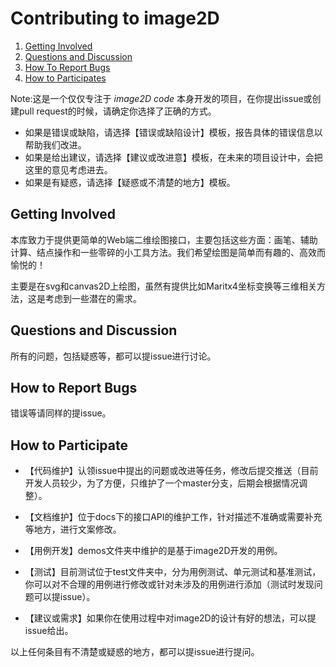 # Contributing to image2D

1. [Getting Involved](#getting-involved)
2. [Questions and Discussion](#questions-and-discussion)
3. [How To Report Bugs](#how-to-report-bugs)
4. [How to Participates](#how-to-participate)

Note:这是一个仅仅专注于 *image2D code* 本身开发的项目，在你提出issue或创建pull request的时候，请确定你选择了正确的方式。
* 如果是错误或缺陷，请选择【错误或缺陷设计】模板，报告具体的错误信息以帮助我们改进。
* 如果是给出建议，请选择【建议或改进意】模板，在未来的项目设计中，会把这里的意见考虑进去。
* 如果是有疑惑，请选择【疑惑或不清楚的地方】模板。

## Getting Involved

本库致力于提供更简单的Web端二维绘图接口，主要包括这些方面：画笔、辅助计算、结点操作和一些零碎的小工具方法。我们希望绘图是简单而有趣的、高效而愉悦的！

主要是在svg和canvas2D上绘图，虽然有提供比如Maritx4坐标变换等三维相关方法，这是考虑到一些潜在的需求。

## Questions and Discussion
所有的问题，包括疑惑等，都可以提issue进行讨论。

## How to Report Bugs
错误等请同样的提issue。

## How to Participate

- 【代码维护】认领issue中提出的问题或改进等任务，修改后提交推送（目前开发人员较少，为了方便，只维护了一个master分支，后期会根据情况调整）。

- 【文档维护】位于docs下的接口API的维护工作，针对描述不准确或需要补充等地方，进行文案修改。

- 【用例开发】demos文件夹中维护的是基于image2D开发的用例。

- 【测试】目前测试位于test文件夹中，分为用例测试、单元测试和基准测试，你可以对不合理的用例进行修改或针对未涉及的用例进行添加（测试时发现问题可以提issue）。

- 【建议或需求】如果你在使用过程中对image2D的设计有好的想法，可以提issue给出。

以上任何条目有不清楚或疑惑的地方，都可以提issue进行提问。
